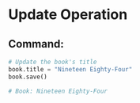 # Update Operation

## Command:
```python
# Update the book's title
book.title = "Nineteen Eighty-Four"
book.save()

# Book: Nineteen Eighty-Four
